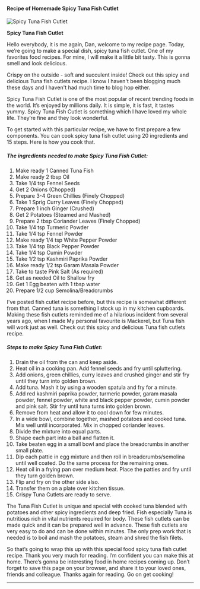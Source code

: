             

#### Recipe of Homemade Spicy Tuna Fish Cutlet

![Spicy Tuna Fish Cutlet](https://img-global.cpcdn.com/recipes/12f9b8d2f186f90a/751x532cq70/spicy-tuna-fish-cutlet-recipe-main-photo.jpg)

**Spicy Tuna Fish Cutlet**

Hello everybody, it is me again, Dan, welcome to my recipe page. Today, we’re going to make a special dish, spicy tuna fish cutlet. One of my favorites food recipes. For mine, I will make it a little bit tasty. This is gonna smell and look delicious.

Crispy on the outside - soft and succulent inside! Check out this spicy and delicious Tuna fish cutlets recipe. I know I haven't been blogging much these days and I haven't had much time to blog hop either.

Spicy Tuna Fish Cutlet is one of the most popular of recent trending foods in the world. It’s enjoyed by millions daily. It is simple, it is fast, it tastes yummy. Spicy Tuna Fish Cutlet is something which I have loved my whole life. They’re fine and they look wonderful.

To get started with this particular recipe, we have to first prepare a few components. You can cook spicy tuna fish cutlet using 20 ingredients and 15 steps. Here is how you cook that.

##### The ingredients needed to make Spicy Tuna Fish Cutlet:

1.  Make ready 1 Canned Tuna Fish
2.  Make ready 2 tbsp Oil
3.  Take 1/4 tsp Fennel Seeds
4.  Get 2 Onions (Chopped)
5.  Prepare 3-4 Green Chillies (Finely Chopped)
6.  Take 1 Sprig Curry Leaves (Finely Chopped)
7.  Prepare 1 inch Ginger (Crushed)
8.  Get 2 Potatoes (Steamed and Mashed)
9.  Prepare 2 tbsp Coriander Leaves (Finely Chopped)
10.  Take 1/4 tsp Turmeric Powder
11.  Take 1/4 tsp Fennel Powder
12.  Make ready 1/4 tsp White Pepper Powder
13.  Take 1/4 tsp Black Pepper Powder
14.  Take 1/4 tsp Cumin Powder
15.  Take 1/2 tsp Kashmiri Paprika Powder
16.  Make ready 1/2 tsp Garam Masala Powder
17.  Take to taste Pink Salt (As required)
18.  Get as needed Oil to Shallow fry
19.  Get 1 Egg beaten with 1 tbsp water
20.  Prepare 1/2 cup Semolina/Breadcrumbs

I've posted fish cutlet recipe before, but this recipe is somewhat different from that. Canned tuna is something I stock up in my kitchen cupboards. Making these fish cutlets reminded me of a hilarious incident from several years ago, when I made My personal favourite is Mackerel, but Tuna fish will work just as well. Check out this spicy and delicious Tuna fish cutlets recipe.

##### Steps to make Spicy Tuna Fish Cutlet:

1.  Drain the oil from the can and keep aside.
2.  Heat oil in a cooking pan. Add fennel seeds and fry until spluttering.
3.  Add onions, green chillies, curry leaves and crushed ginger and stir fry until they turn into golden brown.
4.  Add tuna. Mash it by using a wooden spatula and fry for a minute.
5.  Add red kashmiri paprika powder, turmeric powder, garam masala powder, fennel powder, white and black pepper powder, cumin powder and pink salt. Stir fry until tuna turns into golden brown.
6.  Remove from heat and allow it to cool down for few minutes.
7.  In a wide bowl, combine together, mashed potatoes and cooked tuna. Mix well until incorporated. Mix in chopped coriander leaves.
8.  Divide the mixture into equal parts.
9.  Shape each part into a ball and flatten it.
10.  Take beaten egg in a small bowl and place the breadcrumbs in another small plate.
11.  Dip each pattie in egg mixture and then roll in breadcrumbs/semolina until well coated. Do the same process for the remaining ones.
12.  Heat oil in a frying pan over medium heat. Place the patties and fry until they turn golden brown.
13.  Flip and fry on the other side also.
14.  Transfer them on a plate over kitchen tissue.
15.  Crispy Tuna Cutlets are ready to serve.

The Tuna Fish Cutlet is unique and special with cooked tuna blended with potatoes and other spicy ingredients and deep fried. Fish especially Tuna is nutritious rich in vital nutrients required for body. These fish cutlets can be made quick and it can be prepared well in advance. These fish cutlets are very easy to do and can be done within minutes. The only prep work that is needed is to boil and mash the potatoes, steam and shred the fish filets.

So that’s going to wrap this up with this special food spicy tuna fish cutlet recipe. Thank you very much for reading. I’m confident you can make this at home. There’s gonna be interesting food in home recipes coming up. Don’t forget to save this page on your browser, and share it to your loved ones, friends and colleague. Thanks again for reading. Go on get cooking!

* * *